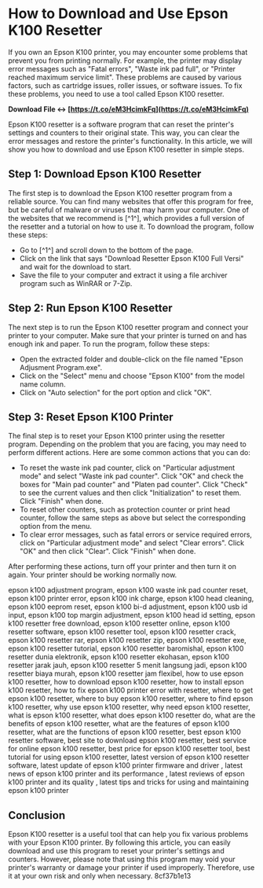 
 
# How to Download and Use Epson K100 Resetter
 
If you own an Epson K100 printer, you may encounter some problems that prevent you from printing normally. For example, the printer may display error messages such as "Fatal errors", "Waste ink pad full", or "Printer reached maximum service limit". These problems are caused by various factors, such as cartridge issues, roller issues, or software issues. To fix these problems, you need to use a tool called Epson K100 resetter.
 
**Download File ↔ [https://t.co/eM3HcimkFq](https://t.co/eM3HcimkFq)**


 
Epson K100 resetter is a software program that can reset the printer's settings and counters to their original state. This way, you can clear the error messages and restore the printer's functionality. In this article, we will show you how to download and use Epson K100 resetter in simple steps.
  
## Step 1: Download Epson K100 Resetter
 
The first step is to download the Epson K100 resetter program from a reliable source. You can find many websites that offer this program for free, but be careful of malware or viruses that may harm your computer. One of the websites that we recommend is [^1^], which provides a full version of the resetter and a tutorial on how to use it. To download the program, follow these steps:
 
- Go to [^1^] and scroll down to the bottom of the page.
- Click on the link that says "Download Resetter Epson K100 Full Versi" and wait for the download to start.
- Save the file to your computer and extract it using a file archiver program such as WinRAR or 7-Zip.

## Step 2: Run Epson K100 Resetter
 
The next step is to run the Epson K100 resetter program and connect your printer to your computer. Make sure that your printer is turned on and has enough ink and paper. To run the program, follow these steps:

- Open the extracted folder and double-click on the file named "Epson Adjusment Program.exe".
- Click on the "Select" menu and choose "Epson K100" from the model name column.
- Click on "Auto selection" for the port option and click "OK".

## Step 3: Reset Epson K100 Printer
 
The final step is to reset your Epson K100 printer using the resetter program. Depending on the problem that you are facing, you may need to perform different actions. Here are some common actions that you can do:

- To reset the waste ink pad counter, click on "Particular adjustment mode" and select "Waste ink pad counter". Click "OK" and check the boxes for "Main pad counter" and "Platen pad counter". Click "Check" to see the current values and then click "Initialization" to reset them. Click "Finish" when done.
- To reset other counters, such as protection counter or print head counter, follow the same steps as above but select the corresponding option from the menu.
- To clear error messages, such as fatal errors or service required errors, click on "Particular adjustment mode" and select "Clear errors". Click "OK" and then click "Clear". Click "Finish" when done.

After performing these actions, turn off your printer and then turn it on again. Your printer should be working normally now.
 
epson k100 adjustment program,  epson k100 waste ink pad counter reset,  epson k100 printer error,  epson k100 ink charge,  epson k100 head cleaning,  epson k100 eeprom reset,  epson k100 bi-d adjustment,  epson k100 usb id input,  epson k100 top margin adjustment,  epson k100 head id setting,  epson k100 resetter free download,  epson k100 resetter online,  epson k100 resetter software,  epson k100 resetter tool,  epson k100 resetter crack,  epson k100 resetter rar,  epson k100 resetter zip,  epson k100 resetter exe,  epson k100 resetter tutorial,  epson k100 resetter baromishal,  epson k100 resetter dunia elektronik,  epson k100 resetter ekohasan,  epson k100 resetter jarak jauh,  epson k100 resetter 5 menit langsung jadi,  epson k100 resetter biaya murah,  epson k100 resetter jam flexibel,  how to use epson k100 resetter,  how to download epson k100 resetter,  how to install epson k100 resetter,  how to fix epson k100 printer error with resetter,  where to get epson k100 resetter,  where to buy epson k100 resetter,  where to find epson k100 resetter,  why use epson k100 resetter,  why need epson k100 resetter,  what is epson k100 resetter,  what does epson k100 resetter do,  what are the benefits of epson k100 resetter,  what are the features of epson k100 resetter,  what are the functions of epson k100 resetter,  best epson k100 resetter software,  best site to download epson k100 resetter,  best service for online epson k100 resetter,  best price for epson k100 resetter tool,  best tutorial for using epson k100 resetter,  latest version of epson k100 resetter software,  latest update of epson k100 printer firmware and driver ,  latest news of epson k100 printer and its performance ,  latest reviews of epson k100 printer and its quality ,  latest tips and tricks for using and maintaining epson k100 printer
  
## Conclusion
 
Epson K100 resetter is a useful tool that can help you fix various problems with your Epson K100 printer. By following this article, you can easily download and use this program to reset your printer's settings and counters. However, please note that using this program may void your printer's warranty or damage your printer if used improperly. Therefore, use it at your own risk and only when necessary.
 8cf37b1e13
 
